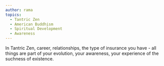 ```yaml
---
author: rama
topics:
  - Tantric Zen
  - American Buddhism
  - Spiritual Development
  - Awareness
---
```


In Tantric Zen, career, relationships, the type of insurance you have - all things are part of your evolution, your awareness, your experience of the suchness of existence.
